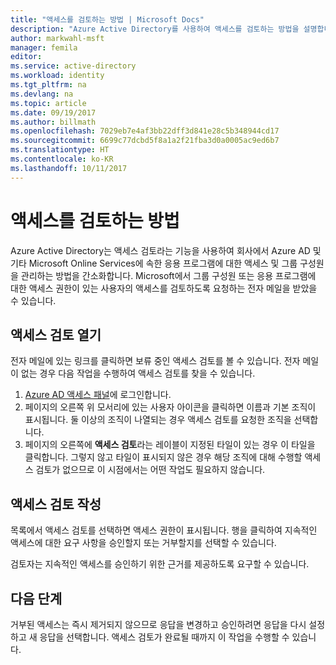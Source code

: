 ```yaml
---
title: "액세스를 검토하는 방법 | Microsoft Docs"
description: "Azure Active Directory를 사용하여 액세스를 검토하는 방법을 설명합니다."
author: markwahl-msft
manager: femila
editor: 
ms.service: active-directory
ms.workload: identity
ms.tgt_pltfrm: na
ms.devlang: na
ms.topic: article
ms.date: 09/19/2017
ms.author: billmath
ms.openlocfilehash: 7029eb7e4af3bb22dff3d841e28c5b348944cd17
ms.sourcegitcommit: 6699c77dcbd5f8a1a2f21fba3d0a0005ac9ed6b7
ms.translationtype: HT
ms.contentlocale: ko-KR
ms.lasthandoff: 10/11/2017
---
```

# <a name="how-to-review-your-access"></a>액세스를 검토하는 방법

Azure Active Directory는 액세스 검토라는 기능을 사용하여 회사에서 Azure AD 및 기타 Microsoft Online Services에 속한 응용 프로그램에 대한 액세스 및 그룹 구성원을 관리하는 방법을 간소화합니다.  Microsoft에서 그룹 구성원 또는 응용 프로그램에 대한 액세스 권한이 있는 사용자의 액세스를 검토하도록 요청하는 전자 메일을 받았을 수 있습니다. 

## <a name="opening-an-access-review"></a>액세스 검토 열기

전자 메일에 있는 링크를 클릭하면 보류 중인 액세스 검토를 볼 수 있습니다.  전자 메일이 없는 경우 다음 작업을 수행하여 액세스 검토를 찾을 수 있습니다.

1. [Azure AD 액세스 패널](https://myapps.microsoft.com)에 로그인합니다.
2. 페이지의 오른쪽 위 모서리에 있는 사용자 아이콘을 클릭하면 이름과 기본 조직이 표시됩니다. 둘 이상의 조직이 나열되는 경우 액세스 검토를 요청한 조직을 선택합니다.
3. 페이지의 오른쪽에 **액세스 검토**라는 레이블이 지정된 타일이 있는 경우 이 타일을 클릭합니다. 그렇지 않고 타일이 표시되지 않은 경우 해당 조직에 대해 수행할 액세스 검토가 없으므로 이 시점에서는 어떤 작업도 필요하지 않습니다.

## <a name="filling-out-an-access-review"></a>액세스 검토 작성

목록에서 액세스 검토를 선택하면 액세스 권한이 표시됩니다.  행을 클릭하여 지속적인 액세스에 대한 요구 사항을 승인할지 또는 거부할지를 선택할 수 있습니다.

검토자는 지속적인 액세스를 승인하기 위한 근거를 제공하도록 요구할 수 있습니다.

## <a name="next-steps"></a>다음 단계

거부된 액세스는 즉시 제거되지 않으므로 응답을 변경하고 승인하려면 응답을 다시 설정하고 새 응답을 선택합니다.  액세스 검토가 완료될 때까지 이 작업을 수행할 수 있습니다.






